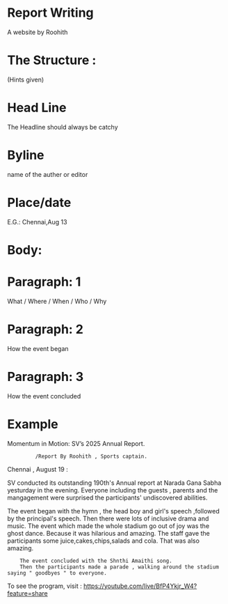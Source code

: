 #  **Report Writing**

A website by Roohith

# The Structure : 

 (Hints given)

# Head Line 

The Headline should always be catchy


# Byline      

name of the auther or editor

# Place/date      

E.G.: Chennai,Aug 13

# Body:

# Paragraph: 1      

What / Where / When / Who / Why

# Paragraph: 2        
How the event began

# Paragraph: 3      

How the event concluded

# Example

Momentum in Motion: SV’s 2025 Annual Report.

             /Report By Roohith , Sports captain.

Chennai , August 19 :

  SV conducted its outstanding 190th's Annual report at Narada Gana Sabha yesturday in the evening.
  Everyone including the guests , parents  and the mangagement were surprised the participants' undiscovered abilities.

  The event began with the hymn , the head boy and girl's speech ,followed by the principal's speech.
  Then there were lots of inclusive drama and music.
  The event which made the whole stadium go out of joy was the ghost dance.
  Because it was hilarious and amazing.	
		The staff gave the participants some juice,cakes,chips,salads and cola.
		That was also amazing.

		The event concluded with the Shnthi Amaithi song.
		Then the participants made a parade , walking around the stadium saying " goodbyes " to everyone.

  To see the program, visit :  <https://youtube.com/live/BfP4Ykjr_W4?feature=share>
  
